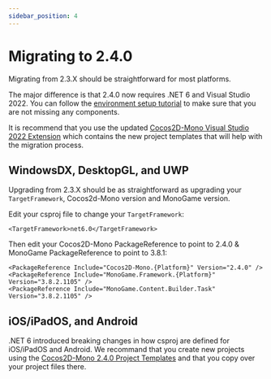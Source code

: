 ```yaml
---
sidebar_position: 4
---
```


# Migrating to 2.4.0

Migrating from 2.3.X should be straightforward for most platforms.

The major difference is that 2.4.0 now requires .NET 6 and Visual Studio 2022. You can follow the [environment setup tutorial](/docs/guides/getting-started/environment-setup.md) to make sure that you are not missing any components.

It is recommend that you use the updated [Cocos2D-Mono Visual Studio 2022 Extension](https://marketplace.visualstudio.com/items?itemName=Cocos2D-MonoTeamBrokenWallsStudios.cocos2dmonoprojecttemplates) which contains the new project templates that will help with the migration process.

## WindowsDX, DesktopGL, and UWP
Upgrading from 2.3.X should be as straightforward as upgrading your `TargetFramework`, Cocos2d-Mono version and MonoGame version.

Edit your csproj file to change your `TargetFramework`:

    <TargetFramework>net6.0</TargetFramework>

Then edit your Cocos2D-Mono PackageReference to point to 2.4.0 & MonoGame PackageReference to point to 3.8.1:

    <PackageReference Include="Cocos2D-Mono.{Platform}" Version="2.4.0" />
    <PackageReference Include="MonoGame.Framework.{Platform}" Version="3.8.2.1105" />
    <PackageReference Include="MonoGame.Content.Builder.Task" Version="3.8.2.1105" />

## iOS/iPadOS, and Android
.NET 6 introduced breaking changes in how csproj are defined for iOS/iPadOS and Android. We recommand that you create new projects using the [Cocos2D-Mono 2.4.0 Project Templates](https://marketplace.visualstudio.com/items?itemName=Cocos2D-MonoTeamBrokenWallsStudios.cocos2dmonoprojecttemplates) and that you copy over your project files there.
